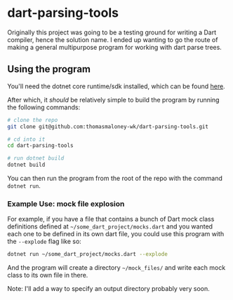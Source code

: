 # dart-parsing-tools
Originally this project was going to be a testing ground for writing a Dart compiler, hence the solution name.
I ended up wanting to go the route of making a general multipurpose program for working with dart parse trees.

## Using the program
You'll need the dotnet core runtime/sdk installed, which can be found [here](https://dotnet.microsoft.com/en-us/download).

After which, it _should_ be relatively simple to build the program by running the following commands:

```bash
# clone the repo
git clone git@github.com:thomasmaloney-wk/dart-parsing-tools.git

# cd into it
cd dart-parsing-tools

# run dotnet build
dotnet build
```

You can then run the program from the root of the repo with the command `dotnet run`.

### Example Use: mock file explosion
For example, if you have a file that contains a bunch of Dart mock class definitions defined at `~/some_dart_project/mocks.dart` and you wanted each one to be defined in its own dart file, you could use this program with the `--explode` flag like so:

```bash
dotnet run ~/some_dart_project/mocks.dart --explode
```

And the program will create a directory `~/mock_files/` and write each mock class to its own file in there.

Note: I'll add a way to specify an output directory probably very soon.